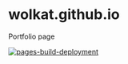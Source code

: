 wolkat.github.io
================
Portfolio page

[![pages-build-deployment](https://github.com/wolkat/wolkat.github.io/actions/workflows/pages/pages-build-deployment/badge.svg?event=deployment_status)](https://github.com/wolkat/wolkat.github.io/actions/workflows/pages/pages-build-deployment)
